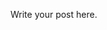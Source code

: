 <!--
.. title: Supervised Learning - Adaboost
.. slug: 05-supervised_learning-adaboost
.. date: 2017-04-04 14:23:07 UTC+08:00
.. tags:
.. category:
.. link:
.. description:
.. type: text
-->

Write your post here.
